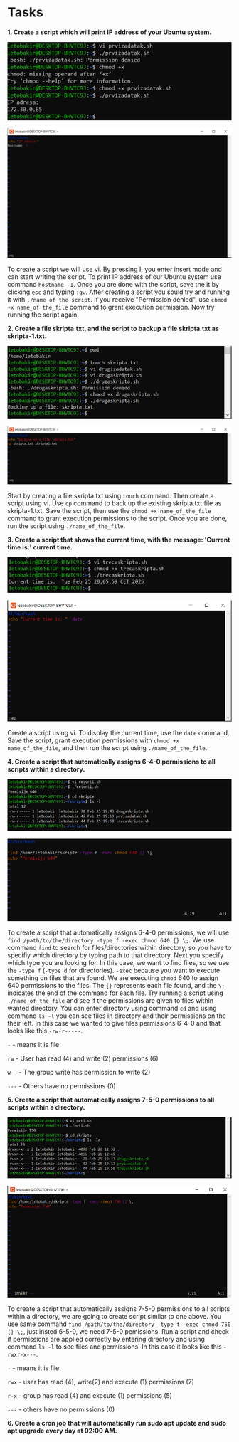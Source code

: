 # Tasks


**1. Create a script which will print IP address of your Ubuntu system.**

![alt text](</linux-2/tasks/task1-slika1.PNG>)



![alt text](./task1-slika2.PNG)

To create a script we will use vi. By pressing I, you enter insert mode and can start writing the script.
To print IP address of our Ubuntu system use command `hostname -I`.
Once you are done with the script, save the it by clicking `esc` and typing `:qw`. 
After creating a script you sould try and running it with `./name of the script`.
If you receive "Permission denied", use `chmod +x name_of the_file` command to grant execution permission.
Now try running the script again.


**2. Create a file skripta.txt, and the script to backup a file skripta.txt as skripta-1.txt.**

![alt text](./task2-slika2.PNG)

![alt text](./task2-slika1.PNG)

Start by creating a file skripta.txt using `touch` command. 
Then create a script using vi. Use `cp` command to back up the existing skripta.txt file as skripta-1.txt. Save the script, then use the `chmod +x name_of_the_file` command to grant execution permissions to the script. Once you are done, run the script using `./name_of_the_file`.

**3. Create a script that shows the current time, with the message: 'Current time is:' current time.**

![alt text](./task3-slika2.PNG)

![alt text](./task3-slika1.PNG)

Create a script using vi. To display the current time, use the `date` command. Save the script, grant execution permissions with `chmod +x name_of_the_file`, and then run the script using `./name_of_the_file`.


**4. Create a script that automatically assigns 6-4-0 permissions to all scripts within a directory.**

![alt text](task4-slika1.PNG)

![alt text](task4-slika2.PNG)

To create a script that automatically assigns 6-4-0 permissions, we will use `find /path/to/the/directory -type f -exec chmod 640 {} \;`. We use command `find` to search for files/directories within directory, so you have to specifiy which directory by typing path to that directory. Next you specify which type you are looking for. In this case, we want to find files, so we use the `-type f` (`-type d` for directories). `-exec` because you want to execute something on files that are found. We are executing `chmod` 640 to assign 640 permissions to the files. The `{}` represents each file found, and the `\;` indicates the end of the command for each file. Try running a script using `./name_of_the_file` and see if the permissions are given to files within wanted directory. You can enter directory using command `cd` and using command `ls -l` you can see files in directory and their permissions on the their left. 
In this case we wanted to give files permissions 6-4-0 and that looks like this `-rw-r-----`.

`-` - means it is file

`rw` - User has read (4) and write (2) permissions (6)

`w--` - The group write has permission to write (2)

`---` - Others have no permissions (0)



**5. Create a script that automatically assigns 7-5-0 permissions to all scripts within a directory.**

![alt text](task5-slika2.PNG)

![alt text](task5-slika1.PNG)

To create a script that automatically assigns 7-5-0 permissions to all scripts within a directory, we are going to create script similar to one above. You use same command `find /path/to/the/directory -type f -exec chmod 750 {} \;`, just insted 6-5-0, we need 7-5-0 pemissions. Run a script and check if permissions are applied correctly by entering directory and using command `ls -l` to see files and permissions. In this case it looks like this `-rwxr-x---`.

`-` - means it is file

`rwx` - user has read (4), write(2) and execute (1) permissions (7)

`r-x` - group has read (4) and execute (1) permissions (5)

`---` - others have no permissions (0)

**6. Create a cron job that will automatically run sudo apt update and sudo apt upgrade every day at 02:00 AM.**

